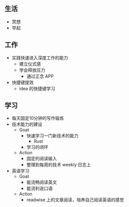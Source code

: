 ## 生活
- 冥想
- 早起

## 工作
- 实践快速进入深度工作的能力
	- 建立仪式感
	- 学会释放压力
		- 通过正念 APP
- 快捷键提效
	- idea 的快捷键学习

## 学习
- 每天固定10分钟的写作锻炼
- 技术能力的建设
	- Goat
		- 快速学习一门新技术的能力
			- Rust
		- 学习的闭环
	- Action
		- 固定的阅读输入
		- 整理到每周的技术 weekly 日志上
- 英语学习
	- Goat
		- 能流畅阅读英文
		- 能流利说口语
	- Action
		- readwise 上的文章阅读，培养自己阅读英语的感觉

